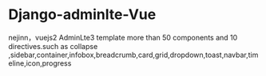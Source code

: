# Django-adminlte-Vue
 nejinn，vuejs2 AdminLte3 template more than 50 components and 10 directives.such as collapse ,sidebar,container,infobox,breadcrumb,card,grid,dropdown,toast,navbar,timeline,icon,progress
